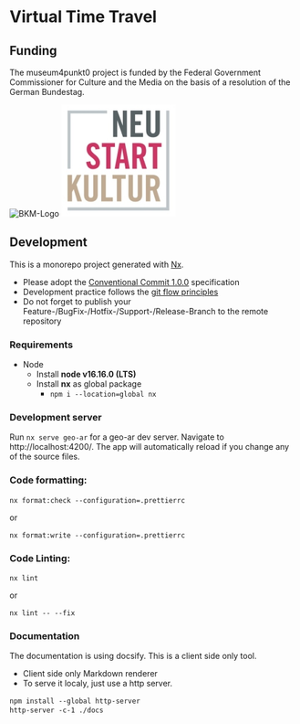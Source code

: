 # Virtual Time Travel

## Funding
The museum4punkt0 project is funded by the Federal Government Commissioner for Culture and the Media on the basis of a resolution of the German Bundestag.

![BKM-Logo](https://github.com/museum4punkt0/images/blob/2c46af6cb625a2560f39b01ecb8c4c360733811c/BKM_Fz_2017_Web_de.gif)
![NeustartKultur](https://github.com/museum4punkt0/media_storage/blob/a35eedb36e5b502e90cd76d669a6b337002b230a/BKM_Neustart_Kultur_Wortmarke_pos_RGB_RZ_web.jpg)


## Development 

This is a monorepo project generated with [Nx](https://nx.dev).

- Please adopt the [Conventional Commit 1.0.0](https://www.conventionalcommits.org/en/v1.0.0) specification
- Development practice follows the [git flow principles](https://www.gitkraken.com/learn/git/git-flow)
- Do not forget to publish your Feature-/BugFix-/Hotfix-/Support-/Release-Branch to the remote repository

### Requirements

- Node
  - Install **node v16.16.0 (LTS)**
  - Install **nx** as global package
    - `npm i --location=global nx`

### Development server

Run `nx serve geo-ar` for a geo-ar dev server. Navigate to http://localhost:4200/. The app will automatically reload if you change any of the source files.

### Code formatting:

```
nx format:check --configuration=.prettierrc
```

or

```
nx format:write --configuration=.prettierrc
```

### Code Linting:

```
nx lint
```

or

```
nx lint -- --fix
```

### Documentation

The documentation is using docsify. This is a client side only tool.

- Client side only Markdown renderer
- To serve it localy, just use a http server.

```
npm install --global http-server
http-server -c-1 ./docs
```
